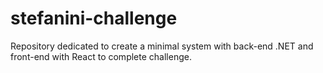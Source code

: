 # stefanini-challenge
Repository dedicated to create a minimal system with back-end .NET and front-end with React to complete challenge.
